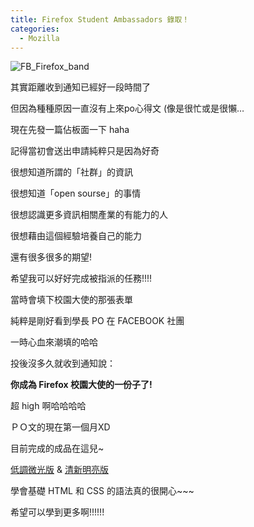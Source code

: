 ```yaml
---
title: Firefox Student Ambassadors 錄取！
categories:
  - Mozilla
---
```


![FB_Firefox_band](http://mozilla.com.tw/media/img/mocotw/package/Graphic/Slogan/FB_Firefox_band.jpg)

其實距離收到通知已經好一段時間了

但因為種種原因一直沒有上來po心得文 (像是很忙或是很懶…

現在先發一篇佔板面一下 haha

記得當初會送出申請純粹只是因為好奇

很想知道所謂的「社群」的資訊

很想知道「open sourse」的事情

很想認識更多資訊相關產業的有能力的人

很想藉由這個經驗培養自己的能力

還有很多很多的期望!

希望我可以好好完成被指派的任務!!!!

當時會填下校園大使的那張表單

純粹是剛好看到學長 PO 在 FACEBOOK 社團

一時心血來潮填的哈哈

投後沒多久就收到通知說：

**你成為 Firefox 校園大使的一份子了!**

超 high 啊哈哈哈哈

ＰＯ文的現在第一個月XD

目前完成的成品在這兒~

[低調微光版](https://wildsky.makes.org/thimble/LTE5MTc1ODMzNjA=/wildskys-self-introduction) & [清新明亮版](https://wildsky.makes.org/thimble/LTUwODI5NzIxNg==/wildskys-self-introduction-fresh)

學會基礎 HTML 和 CSS 的語法真的很開心~~~

希望可以學到更多啊!!!!!!
